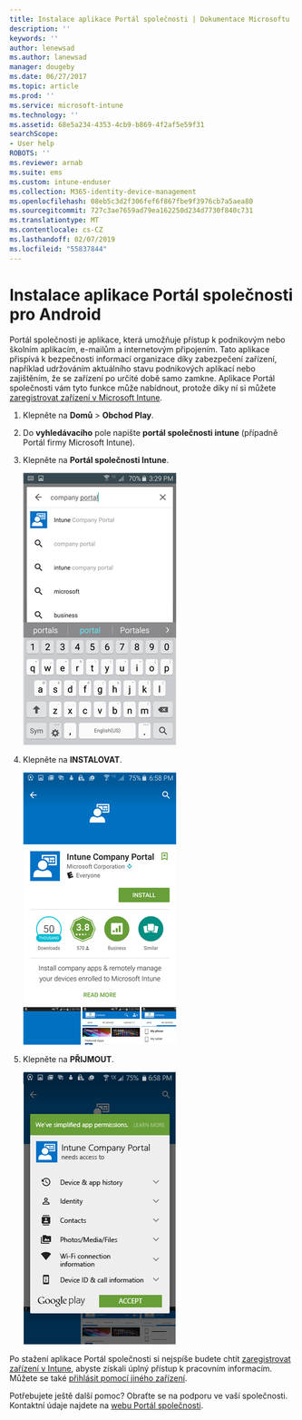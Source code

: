 ```yaml
---
title: Instalace aplikace Portál společnosti | Dokumentace Microsoftu
description: ''
keywords: ''
author: lenewsad
ms.author: lanewsad
manager: dougeby
ms.date: 06/27/2017
ms.topic: article
ms.prod: ''
ms.service: microsoft-intune
ms.technology: ''
ms.assetid: 68e5a234-4353-4cb9-b869-4f2af5e59f31
searchScope:
- User help
ROBOTS: ''
ms.reviewer: arnab
ms.suite: ems
ms.custom: intune-enduser
ms.collection: M365-identity-device-management
ms.openlocfilehash: 08eb5c3d2f306fef6f867fbe9f3976cb7a5aea80
ms.sourcegitcommit: 727c3ae7659ad79ea162250d234d7730f840c731
ms.translationtype: MT
ms.contentlocale: cs-CZ
ms.lasthandoff: 02/07/2019
ms.locfileid: "55837844"
---
```

# <a name="install-the-company-portal-app-for-android"></a>Instalace aplikace Portál společnosti pro Android

Portál společnosti je aplikace, která umožňuje přístup k podnikovým nebo školním aplikacím, e-mailům a internetovým připojením. Tato aplikace přispívá k bezpečnosti informací organizace díky zabezpečení zařízení, například udržováním aktuálního stavu podnikových aplikací nebo zajištěním, že se zařízení po určité době samo zamkne. Aplikace Portál společnosti vám tyto funkce může nabídnout, protože díky ní si můžete [zaregistrovat zařízení v Microsoft Intune](what-happens-if-you-install-the-company-portal-app-and-enroll-your-device-in-intune-android.md).

1.  Klepněte na **Domů** > **Obchod Play**.

2.  Do **vyhledávacího** pole napište **portál společnosti intune** (případně Portál firmy Microsoft Intune).

3.  Klepněte na **Portál společnosti Intune**.

    ![android-search-company-portal](./media/and-cpinstall-1-search-cp.png)

4.  Klepněte na **INSTALOVAT**.

    ![android-install-company-portal](./media/and-cpinstall-2-install.png)

5.  Klepněte na **PŘIJMOUT**.

    ![android-accept-company-portal-terms](./media/and-cpinstall-3-cp-accept.png)

Po stažení aplikace Portál společnosti si nejspíše budete chtít [zaregistrovat zařízení v Intune](enroll-your-device-in-Intune-android.md), abyste získali úplný přístup k pracovním informacím. Můžete se také [přihlásit pomocí jiného zařízení](https://docs.microsoft.com/intune-user-help/sign-in-to-the-company-portal#signing-in-from-another-device).

Potřebujete ještě další pomoc? Obraťte se na podporu ve vaší společnosti. Kontaktní údaje najdete na [webu Portál společnosti](https://go.microsoft.com/fwlink/?linkid=2010980).

